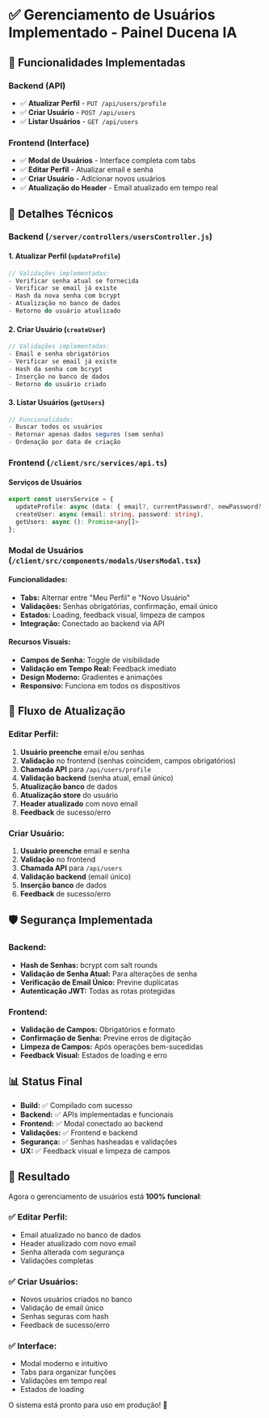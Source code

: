 # ✅ Gerenciamento de Usuários Implementado - Painel Ducena IA

## 🎯 **Funcionalidades Implementadas**

### **Backend (API)**
- ✅ **Atualizar Perfil** - `PUT /api/users/profile`
- ✅ **Criar Usuário** - `POST /api/users`
- ✅ **Listar Usuários** - `GET /api/users`

### **Frontend (Interface)**
- ✅ **Modal de Usuários** - Interface completa com tabs
- ✅ **Editar Perfil** - Atualizar email e senha
- ✅ **Criar Usuário** - Adicionar novos usuários
- ✅ **Atualização do Header** - Email atualizado em tempo real

## 🔧 **Detalhes Técnicos**

### **Backend (`/server/controllers/usersController.js`)**

#### **1. Atualizar Perfil (`updateProfile`)**
```javascript
// Validações implementadas:
- Verificar senha atual se fornecida
- Verificar se email já existe
- Hash da nova senha com bcrypt
- Atualização no banco de dados
- Retorno do usuário atualizado
```

#### **2. Criar Usuário (`createUser`)**
```javascript
// Validações implementadas:
- Email e senha obrigatórios
- Verificar se email já existe
- Hash da senha com bcrypt
- Inserção no banco de dados
- Retorno do usuário criado
```

#### **3. Listar Usuários (`getUsers`)**
```javascript
// Funcionalidade:
- Buscar todos os usuários
- Retornar apenas dados seguros (sem senha)
- Ordenação por data de criação
```

### **Frontend (`/client/src/services/api.ts`)**

#### **Serviços de Usuários**
```typescript
export const usersService = {
  updateProfile: async (data: { email?, currentPassword?, newPassword? }),
  createUser: async (email: string, password: string),
  getUsers: async (): Promise<any[]>
};
```

### **Modal de Usuários (`/client/src/components/modals/UsersModal.tsx`)**

#### **Funcionalidades:**
- **Tabs:** Alternar entre "Meu Perfil" e "Novo Usuário"
- **Validações:** Senhas obrigatórias, confirmação, email único
- **Estados:** Loading, feedback visual, limpeza de campos
- **Integração:** Conectado ao backend via API

#### **Recursos Visuais:**
- **Campos de Senha:** Toggle de visibilidade
- **Validação em Tempo Real:** Feedback imediato
- **Design Moderno:** Gradientes e animações
- **Responsivo:** Funciona em todos os dispositivos

## 🔄 **Fluxo de Atualização**

### **Editar Perfil:**
1. **Usuário preenche** email e/ou senhas
2. **Validação** no frontend (senhas coincidem, campos obrigatórios)
3. **Chamada API** para `/api/users/profile`
4. **Validação backend** (senha atual, email único)
5. **Atualização banco** de dados
6. **Atualização store** do usuário
7. **Header atualizado** com novo email
8. **Feedback** de sucesso/erro

### **Criar Usuário:**
1. **Usuário preenche** email e senha
2. **Validação** no frontend
3. **Chamada API** para `/api/users`
4. **Validação backend** (email único)
5. **Inserção banco** de dados
6. **Feedback** de sucesso/erro

## 🛡️ **Segurança Implementada**

### **Backend:**
- **Hash de Senhas:** bcrypt com salt rounds
- **Validação de Senha Atual:** Para alterações de senha
- **Verificação de Email Único:** Previne duplicatas
- **Autenticação JWT:** Todas as rotas protegidas

### **Frontend:**
- **Validação de Campos:** Obrigatórios e formato
- **Confirmação de Senha:** Previne erros de digitação
- **Limpeza de Campos:** Após operações bem-sucedidas
- **Feedback Visual:** Estados de loading e erro

## 📊 **Status Final**

- **Build:** ✅ Compilado com sucesso
- **Backend:** ✅ APIs implementadas e funcionais
- **Frontend:** ✅ Modal conectado ao backend
- **Validações:** ✅ Frontend e backend
- **Segurança:** ✅ Senhas hasheadas e validações
- **UX:** ✅ Feedback visual e limpeza de campos

## 🎉 **Resultado**

Agora o gerenciamento de usuários está **100% funcional**:

### ✅ **Editar Perfil:**
- Email atualizado no banco de dados
- Header atualizado com novo email
- Senha alterada com segurança
- Validações completas

### ✅ **Criar Usuários:**
- Novos usuários criados no banco
- Validação de email único
- Senhas seguras com hash
- Feedback de sucesso/erro

### ✅ **Interface:**
- Modal moderno e intuitivo
- Tabs para organizar funções
- Validações em tempo real
- Estados de loading

O sistema está pronto para uso em produção! 🚀
